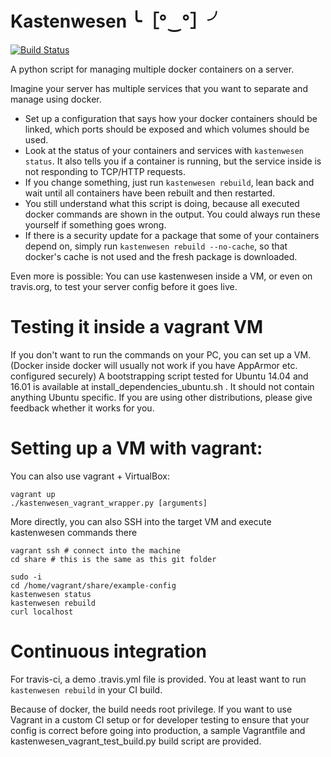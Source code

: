# Kastenwesen ╰［°‿°］╯

[![Build Status](https://travis-ci.org/fau-fablab/kastenwesen.svg?branch=master)](https://travis-ci.org/fau-fablab/kastenwesen)

A python script for managing multiple docker containers on a server.

Imagine your server has multiple services that you want to separate and manage using docker.

- Set up a configuration that says how your docker containers should be linked, which ports should be exposed and which volumes should be used.
- Look at the status of your containers and services with ``kastenwesen status``. It also tells you if a container is running, but the service inside is not responding to TCP/HTTP requests.
- If you change something, just run ``kastenwesen rebuild``, lean back and wait until all containers have been rebuilt and then restarted.
- You still understand what this script is doing, because all executed docker commands are shown in the output. You could always run these yourself if something goes wrong.
- If there is a security update for a package that some of your containers depend on, simply run ``kastenwesen rebuild --no-cache``, so that docker's cache is not used and the fresh package is downloaded.

Even more is possible: You can use kastenwesen inside a VM, or even on travis.org, to test your server config before it goes live.

# Testing it inside a vagrant VM

If you don't want to run the commands on your PC, you can set up a VM. (Docker inside docker will usually not work if you have AppArmor etc. configured securely)
A bootstrapping script tested for Ubuntu 14.04 and 16.01 is available at install_dependencies_ubuntu.sh . It should not contain anything Ubuntu specific. If you are using other distributions, please give feedback whether it works for you.

# Setting up a VM with vagrant:

You can also use vagrant + VirtualBox:
```
vagrant up
./kastenwesen_vagrant_wrapper.py [arguments]
```

More directly, you can also SSH into the target VM and execute kastenwesen commands there
```
vagrant ssh # connect into the machine
cd share # this is the same as this git folder

sudo -i
cd /home/vagrant/share/example-config
kastenwesen status
kastenwesen rebuild
curl localhost

```

# Continuous integration

For travis-ci, a demo .travis.yml file is provided. You at least want to run `kastenwesen rebuild` in your CI build.

Because of docker, the build needs root privilege. If you want to use Vagrant in a custom CI setup or for developer testing to ensure that your config is correct before going into production, a sample Vagrantfile and kastenwesen_vagrant_test_build.py build script are provided.

